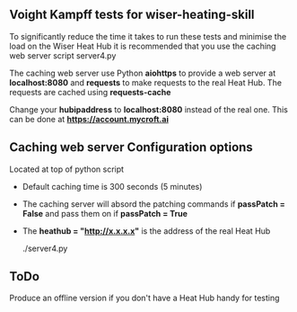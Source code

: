 ## Voight Kampff tests for wiser-heating-skill

To significantly reduce the time it takes to run these tests and minimise the load on the Wiser Heat Hub it is recommended that you use the caching web server script server4.py

The caching web server use Python **aiohttps** to provide a web server at **localhost:8080** and **requests** to make requests to the real Heat Hub. The requests are cached using **requests-cache**

Change your **hubipaddress** to **localhost:8080** instead of the real one. This can be done at **https://account.mycroft.ai**

## Caching web server Configuration options

Located at top of python script

* Default caching time is 300 seconds (5 minutes)
* The caching server will absord the patching commands if **passPatch = False** and pass them on if **passPatch = True**
* The **heathub = "http://x.x.x.x"** is the address of the real Heat Hub

	./server4.py

## ToDo

Produce an offline version if you don't have a Heat Hub handy for testing
